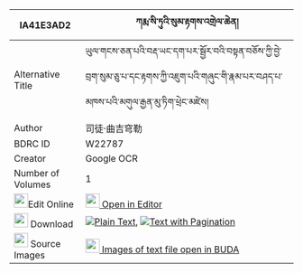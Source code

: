 |IA41E3AD2|ཀརྨ་སི་ཏུའི་སུམ་རྟགས་འགྲེལ་ཆེན། 
| --- | --- 
|Alternative Title |ཡུལ་གངས་ཅན་པའི་བརྡ་ཡང་དག་པར་སྦྱོར་བའི་བསྟན་བཅོས་ཀྱི་བྱེ་བྲག་སུམ་ཅུ་པ་དང་རྟགས་ཀྱི་འཇུག་པའི་གཞུང་གི་རྣམ་པར་བཤད་པ་མཁས་པའི་མགུལ་རྒྱན་མུ་ཏིག་ཕྲེང་མཛེས།
|Author| 司徒·曲吉穹勒
|BDRC ID | W22787
|Creator | Google OCR
|Number of Volumes| 1
|<img width="25" src="https://img.icons8.com/color/25/000000/edit-property.png">Edit Online| [<img width="25" src="https://avatars.githubusercontent.com/u/45091458?s=200&v=4"> Open in Editor](http://editor.openpecha.org/IA41E3AD2)
|<img width="25" src="https://img.icons8.com/fluent/48/000000/download-2.png"/>  Download | [![](https://img.icons8.com/color/20/000000/txt.png)Plain Text](https://github.com/Openpecha/IA41E3AD2/releases/download/v1/karma_situ_i_sum_tak_drelchen_plain_IA41E3AD2.zip), [![](https://img.icons8.com/color/20/000000/txt.png)Text with Pagination](https://github.com/Openpecha/IA41E3AD2/releases/download/v1/karma_situ_i_sum_tak_drelchen_pages_IA41E3AD2.zip)
|<img width="25" src="https://img.icons8.com/plasticine/100/000000/pictures-folder.png"/>  Source Images | [<img width="25" src="https://library.bdrc.io/icons/BUDA-small.svg"> Images of text file open in BUDA](https://library.bdrc.io/show/bdr:W22787)